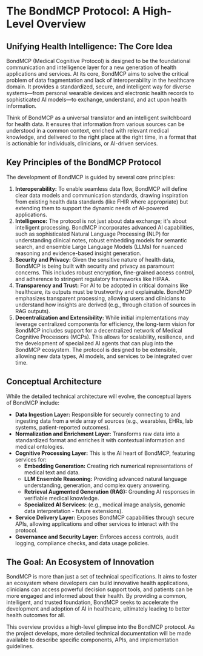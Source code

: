 # The BondMCP Protocol: A High-Level Overview

## Unifying Health Intelligence: The Core Idea

BondMCP (Medical Cognitive Protocol) is designed to be the foundational communication and intelligence layer for a new generation of health applications and services. At its core, BondMCP aims to solve the critical problem of data fragmentation and lack of interoperability in the healthcare domain. It provides a standardized, secure, and intelligent way for diverse systems—from personal wearable devices and electronic health records to sophisticated AI models—to exchange, understand, and act upon health information.

Think of BondMCP as a universal translator and an intelligent switchboard for health data. It ensures that information from various sources can be understood in a common context, enriched with relevant medical knowledge, and delivered to the right place at the right time, in a format that is actionable for individuals, clinicians, or AI-driven services.

## Key Principles of the BondMCP Protocol

The development of BondMCP is guided by several core principles:

1.  **Interoperability:** To enable seamless data flow, BondMCP will define clear data models and communication standards, drawing inspiration from existing health data standards (like FHIR where appropriate) but extending them to support the dynamic needs of AI-powered applications.
2.  **Intelligence:** The protocol is not just about data exchange; it's about intelligent processing. BondMCP incorporates advanced AI capabilities, such as sophisticated Natural Language Processing (NLP) for understanding clinical notes, robust embedding models for semantic search, and ensemble Large Language Models (LLMs) for nuanced reasoning and evidence-based insight generation.
3.  **Security and Privacy:** Given the sensitive nature of health data, BondMCP is being built with security and privacy as paramount concerns. This includes robust encryption, fine-grained access control, and adherence to stringent regulatory frameworks like HIPAA.
4.  **Transparency and Trust:** For AI to be adopted in critical domains like healthcare, its outputs must be trustworthy and explainable. BondMCP emphasizes transparent processing, allowing users and clinicians to understand how insights are derived (e.g., through citation of sources in RAG outputs).
5.  **Decentralization and Extensibility:** While initial implementations may leverage centralized components for efficiency, the long-term vision for BondMCP includes support for a decentralized network of Medical Cognitive Processors (MCPs). This allows for scalability, resilience, and the development of specialized AI agents that can plug into the BondMCP ecosystem. The protocol is designed to be extensible, allowing new data types, AI models, and services to be integrated over time.

## Conceptual Architecture

While the detailed technical architecture will evolve, the conceptual layers of BondMCP include:

*   **Data Ingestion Layer:** Responsible for securely connecting to and ingesting data from a wide array of sources (e.g., wearables, EHRs, lab systems, patient-reported outcomes).
*   **Normalization and Enrichment Layer:** Transforms raw data into a standardized format and enriches it with contextual information and medical ontologies.
*   **Cognitive Processing Layer:** This is the AI heart of BondMCP, featuring services for:
    *   **Embedding Generation:** Creating rich numerical representations of medical text and data.
    *   **LLM Ensemble Reasoning:** Providing advanced natural language understanding, generation, and complex query answering.
    *   **Retrieval Augmented Generation (RAG):** Grounding AI responses in verifiable medical knowledge.
    *   **Specialized AI Services:** (e.g., medical image analysis, genomic data interpretation - future extensions).
*   **Service Delivery Layer:** Exposes BondMCP capabilities through secure APIs, allowing applications and other services to interact with the protocol.
*   **Governance and Security Layer:** Enforces access controls, audit logging, compliance checks, and data usage policies.

## The Goal: An Ecosystem of Innovation

BondMCP is more than just a set of technical specifications. It aims to foster an ecosystem where developers can build innovative health applications, clinicians can access powerful decision support tools, and patients can be more engaged and informed about their health. By providing a common, intelligent, and trusted foundation, BondMCP seeks to accelerate the development and adoption of AI in healthcare, ultimately leading to better health outcomes for all.

This overview provides a high-level glimpse into the BondMCP protocol. As the project develops, more detailed technical documentation will be made available to describe specific components, APIs, and implementation guidelines.

